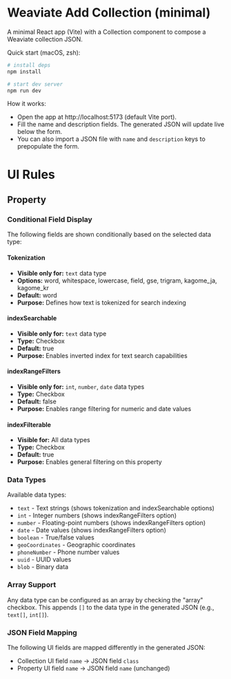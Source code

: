 # Weaviate Add Collection (minimal)

A minimal React app (Vite) with a Collection component to compose a Weaviate collection JSON.

Quick start (macOS, zsh):

```bash
# install deps
npm install

# start dev server
npm run dev
```

How it works:
- Open the app at http://localhost:5173 (default Vite port).
- Fill the name and description fields. The generated JSON will update live below the form.
- You can also import a JSON file with `name` and `description` keys to prepopulate the form.

# UI Rules

## Property

### Conditional Field Display

The following fields are shown conditionally based on the selected data type:

#### **Tokenization**
- **Visible only for:** `text` data type
- **Options:** word, whitespace, lowercase, field, gse, trigram, kagome_ja, kagome_kr
- **Default:** word
- **Purpose:** Defines how text is tokenized for search indexing

#### **indexSearchable**
- **Visible only for:** `text` data type
- **Type:** Checkbox
- **Default:** true
- **Purpose:** Enables inverted index for text search capabilities

#### **indexRangeFilters**
- **Visible only for:** `int`, `number`, `date` data types
- **Type:** Checkbox
- **Default:** false
- **Purpose:** Enables range filtering for numeric and date values

#### **indexFilterable**
- **Visible for:** All data types
- **Type:** Checkbox
- **Default:** true
- **Purpose:** Enables general filtering on this property

### Data Types

Available data types:
- `text` - Text strings (shows tokenization and indexSearchable options)
- `int` - Integer numbers (shows indexRangeFilters option)
- `number` - Floating-point numbers (shows indexRangeFilters option)
- `date` - Date values (shows indexRangeFilters option)
- `boolean` - True/false values
- `geoCoordinates` - Geographic coordinates
- `phoneNumber` - Phone number values
- `uuid` - UUID values
- `blob` - Binary data

### Array Support

Any data type can be configured as an array by checking the "array" checkbox. This appends `[]` to the data type in the generated JSON (e.g., `text[]`, `int[]`).

### JSON Field Mapping

The following UI fields are mapped differently in the generated JSON:

- Collection UI field `name` → JSON field `class`
- Property UI field `name` → JSON field `name` (unchanged)

